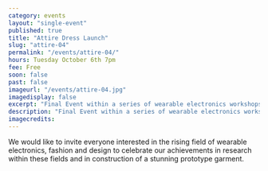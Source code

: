 ```yaml
---
category: events
layout: "single-event"
published: true
title: "Attire Dress Launch"
slug: "attire-04"
permalink: "/events/attire-04/"
hours: Tuesday October 6th 7pm
fee: Free
soon: false
past: false
imageurl: "/events/attire-04.jpg"
imagedisplay: false
excerpt: "Final Event within a series of wearable electronics workshops  supported by ID2015 and Fab Lab Limerick."
description: "Final Event within a series of wearable electronics workshops  supported by ID2015 and Fab Lab Limerick."
imagecredits: 
---
```


We would like to invite everyone interested in the rising field of wearable electronics, fashion and design to celebrate our achievements in research within these fields and in construction of a stunning prototype garment.